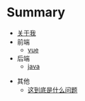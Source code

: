 # Summary

* [关于我](README.md)
* 前端
  * [vue](bug/前端/vue/initVue.md)
* 后端
  * [java](bug/后端/spring/java.md)

- 其他
  - [这到底是什么问题](bug/不明所以/1.md)
